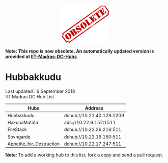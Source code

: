 <p align="center">
  <img src="obsolete.png" alt="OBSOLETE" width="150"/>
</p>

**Note: This repo is now obsolete. An automatically updated version is provided at [IIT-Madras-DC-Hubs](https://katznplotkin.github.io/IIT-Madras-DC-Hubs/)**

# Hubbakkudu
Last updated : 6 September 2018   
IIT Madras DC Hub List   

Hubs | Address  
--- | ---  
Hubbakkudu  | dchub://10.21.40.129:1209   
HakunaMatata  | adc://10.22.9.152:1511   
FileStack  |  dchub://10.22.26.216:511	   
Sovngarde  |  dchub://10.22.19.160:511	
Appetite_for_Destruction  |  dchub://10.22.17.247:511	 




**Note**: To add a working hub to this list, fork a copy and send a pull request.
